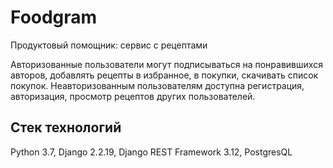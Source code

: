 # Foodgram

Продуктовый помощник: сервис с рецептами

Авторизованные пользователи могут подписываться на понравившихся авторов, добавлять рецепты в избранное, в покупки, скачивать список покупок. Неавторизованным пользователям доступна регистрация, авторизация, просмотр рецептов других пользователей.

## Стек технологий
Python 3.7, Django 2.2.19, Django REST Framework 3.12, PostgresQL


